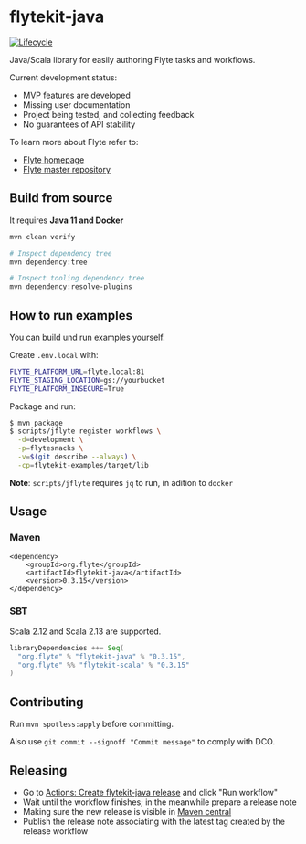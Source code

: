 <!--
  Copyright 2021 Flyte Authors.

  Licensed under the Apache License, Version 2.0 (the "License");
  you may not use this file except in compliance with the License.
  You may obtain a copy of the License at

      http://www.apache.org/licenses/LICENSE-2.0

  Unless required by applicable law or agreed to in writing,
  software distributed under the License is distributed on an
  "AS IS" BASIS, WITHOUT WARRANTIES OR CONDITIONS OF ANY
  KIND, either express or implied.  See the License for the
  specific language governing permissions and limitations
  under the License.
-->

# flytekit-java

[![Lifecycle](https://img.shields.io/badge/lifecycle-alpha-a0c3d2.svg)](https://img.shields.io/badge/lifecycle-alpha-a0c3d2.svg)

Java/Scala library for easily authoring Flyte tasks and workflows.

Current development status:
- MVP features are developed
- Missing user documentation
- Project being tested, and collecting feedback
- No guarantees of API stability

To learn more about Flyte refer to:

 - [Flyte homepage](https://flyte.org)
 - [Flyte master repository](https://github.com/lyft/flyte)

## Build from source

It requires **Java 11 and Docker**

```bash
mvn clean verify

# Inspect dependency tree
mvn dependency:tree

# Inspect tooling dependency tree
mvn dependency:resolve-plugins

```

## How to run examples

You can build und run examples yourself. 

Create `.env.local` with:

```bash
FLYTE_PLATFORM_URL=flyte.local:81
FLYTE_STAGING_LOCATION=gs://yourbucket
FLYTE_PLATFORM_INSECURE=True
```

Package and run:

```bash
$ mvn package
$ scripts/jflyte register workflows \
  -d=development \
  -p=flytesnacks \
  -v=$(git describe --always) \
  -cp=flytekit-examples/target/lib
```

**Note**: `scripts/jflyte` requires `jq` to run, in adition to `docker`

## Usage


### Maven

```
<dependency>
    <groupId>org.flyte</groupId>
    <artifactId>flytekit-java</artifactId>
    <version>0.3.15</version>
</dependency>
```

### SBT

Scala 2.12 and Scala 2.13 are supported.

```scala
libraryDependencies ++= Seq(
  "org.flyte" % "flytekit-java" % "0.3.15",
  "org.flyte" %% "flytekit-scala" % "0.3.15"
)
```

## Contributing 

Run `mvn spotless:apply` before committing. 

Also use `git commit --signoff "Commit message"` to comply with DCO. 

## Releasing

* Go to [Actions: Create flytekit-java release](https://github.com/flyteorg/flytekit-java/actions/workflows/release.yaml) and click "Run workflow"
* Wait until the workflow finishes; in the meanwhile prepare a release note
* Making sure the new release is visible in [Maven central](https://search.maven.org/artifact/org.flyte/flytekit-java)
* Publish the release note associating with the latest tag created by the release workflow
